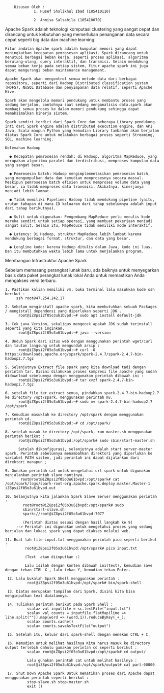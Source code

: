         Disusun Oleh :  
                 1. Husef Sholikhul Ibad (185410110)
        
                 2. Annisa Salsabila (185410070)
        
   
   Apache Spark adalah teknologi komputasi clustering yang sangat cepat dan dirancang untuk kebutuhan yang memerlukan penanganan data secara cepat seperti big data dan machine learning.

    Fitur andalan Apache spark adalah kumpulan memori yang dapat meningkatkan kecepatan pemrosesan aplikasi. Spark dirancang untuk menutupi berbagai beban kerja, seperti proses aplikasi, algoritma berulang-ulang, query interaktif, dan transmisi. Selain mendukung semua beban kerja pada setiap sistem, fitur apache spark ini juga dapat mengurangi beban maintenance management.

    Apache Spark akan mengontrol semua metode data dari berbagai repository, seperti dari Hadoop Distributed classification system (HDFS), NoSQL Database dan penyimpanan data relatif, seperti Apache Hive.

    Spark akan mengelola memori pendukung untuk membantu proses yang sedang berjalan, contohnya saat sedang menganalisis data.spark akan membagi semua proses ke dalam memori pendukung sehingga dapat memaksimalkan kinerja sistem.

    Spark sendiri terdiri dari Spark Core dan beberapa Library pendukung. inti dari Spark engine adalah distributed execution engine, dan API Java, Scala maupun Python yang kemudian Library tambahan akan berjalan diatas Spark Core untuk melakukan berbagai proses seperti Streaming, SQL, machine learning.

    Kelemahan Hadoop

      ●	Kecepatan pemrosesan rendah: di Hadoop, algoritma MapReduce, yang merupakan algoritma paralel dan terdistribusi, memproses kumpulan data yang sangat besar.

      ●	Pemrosesan batch: Hadoop mengimplementasikan pemrosesan batch, yang mengumpulkan data dan kemudian memprosesnya secara massal. Meskipun pemrosesan batch efisien untuk memproses volume data yang besar, ia tidak memproses data transmisi. Akibatnya, kinerjanya menjadi lebih lambat.

      ●	Tidak memiliki Pipeline: Hadoop tidak mendukung pipeline (yaitu, urutan tahapan di mana ID keluaran dari tahap sebelumnya adalah input dari tahap berikutnya).

      ●	Sulit untuk digunakan: Pengembang MapReduce perlu menulis kode mereka sendiri untuk setiap operasi, yang membuat pekerjaan menjadi sangat sulit. Selain itu, MapReduce tidak memiliki mode interaktif.

      ●	Latency: Di Hadoop, struktur MapReduce lebih lambat karena mendukung berbagai format, struktur, dan data yang besar.

      ●	Longline kode: karena Hadoop ditulis dalam Java, kode ini luas. Dan itu membutuhkan waktu lebih lama untuk menjalankan program.
 

Membangun Infrastruktur Apache Spark

Sebelum memasang perangkat lunak baru, ada baiknya untuk menyegarkan basis data paket perangkat lunak lokal Anda untuk memastikan Anda mengakses versi terbaru.

    1. Pastikan kalian memiliki vm, buka terminal lalu masukkan kode ssh berikut : 
         ssh root@47.254.242.17
         
    2. Sebelum menginstall apache spark, kita membutuhkan sebuah Packages / mengistall dependensi yang diperlukan seperti JDK .
          root@iZ8psi2f05o3u61bvpd:~# sudo apt install default-jdk
          
    3. Cek java Version, sekaligus mengecek apakah JDK sudah terinstall seperti yang kita inginkan.
          root@iZ8psi2f05o3u61bvpd:~# java --version
          
    4. Unduh Spark dari situs web dengan menggunakan perintah wget/curl dan tautan langsung untuk mengunduh arsip :
          root@iZ8psi2f05o3u61bvpd:~# curl -O https://downloads.apache.org/spark/spark-2.4.7/spark-2.4.7-bin-hadoop2.7.tgz
    
    5. Selanjutnya Extract file spark yang kita download tadi dengan perintah tar. Disini dilakukan proses kompresi file apache yang sudah didownload sebelumnya dengan menggunakan perintah dibawah ini :
          root@iZ8psi2f05o3u61bvpd:~# tar xvzf spark-2.4.7-bin-hadoop2.7.tgz 
   
    6. setelah file ter extract semua, pindahkan spark-2.4.7-bin-hadoop2.7 ke directory /opt/spark, menggunakan perintah mv.
          root@iZ8psi2f05o3u61bvpd:~# sudo mv spark-2.4.7-bin-hadoop2.7 /opt/spark
    
    7. Kemudian masuklah ke directory /opt/spark dengan menggunakan perintah cd.
          root@iZ8psi2f05o3u61bvpd:~# cd /opt/spark/ 
   
    8. setelah masuk ke directory /opt/spark, run master.sh menggunakan perintah berikut :
          root@iZ8psi2f05o3u61bvpd:/opt/spark# sudo sbin/start-master.sh

          Setelah dikonfigurasi, selanjutnya adalah start server-master spark. Perintah sebelumnya menambahkan direktori yang diperlukan ke variabel PATH sistem, jadi perintah ini dapat dijalankan dari direktori manapun ;
     
    9. Gunakan perintah cat untuk mengetahui url spark untuk digunakan menjalankan perintah slave nantinya.
           root@root@iZ8psi2f05o3u61bvpd:/opt/spark# cat /opt/spark/logs/spark-root-org.apache.spark.deploy.master.Master-1 iZ8psi2f05o3u61bvpd.out

    10. Selanjutnya kita jalankan Spark Slave Server menggunakan perintah :
            root@root@iZ8psi2f05o3u61bvpd:/opt/spark# sudo
            sbin/start-slave.sh
            spark://root@iZ8psi2f05o3u61bvpd:7077

            (Perintah diatas sesuai dengan hasil langkah ke 9)
         --> Perintah ini digunakan untuk mengetahui proses yang sedang berjalan dan lokasi spark yang dapat diakses melalui web.
    
    11. Buat lah file input.txt menggunakan perintah pico seperti berikut :   
             root@iZ8psi2f05o3u61bvpd:/opt/spark# pico input.txt
             
             (Text  akan diinputkan :)
             
             Lalu isilah dengan konten dibawah ini(text), kemudian save dengan tekan CTRL X , lalu tekan Y, kemudian tekan Enter.
    
     12. Lalu bukalah Spark Shell menggunakan perintah :
              root@iZ8psi2f05o3u61bvpd:/opt/spark# bin/spark-shell

     13. Diatas merupakan tampilan dari Spark, disini kita bisa menginputkan text didalamnya.

     14. Tuliskan perintah berikut pada Spark Shell :
              scala> val inputfile = sc.textFile("input.txt")
              scala> val counts = inputfile.flatMap(line => line.split("")).map(word => (word,1)).reduceByKey(_+_);
              scala> counts.cache()
              scala> counts.saveAsTextFile("output")
              
     15. Setelah itu, keluar dari spark-shell dengan menekan CTRL + C.
     
     16. Kemudian untuk melihat hasilnya Kita harus masuk ke directory output terlebih dahulu gunakan perintah cd seperti berikut :
              scala> root@iZ8psi2f05o3u61bvpd:/opt/spark# cd output/
              
              Lalu gunakan perintah cat untuk melihat hasilnya :
              root@iZ8psi2f05o3u61bvpd:/opt/spark/output# cat part-00000
              
     17. Shut Down Apache Spark Untuk mematikan proses dari Apache dapat menggunakan perintah seperti berikut : 
              stop-slave.sh stop-master.sh
              exit ()





